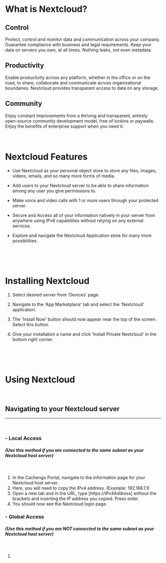 # What is Nextcloud?
## Control
Protect, control and monitor data and communication across your company. Guarantee compliance with business and legal requirements. Keep your data on servers you own, at all times. Nothing leaks, not even metadata.

## Productivity
Enable productivity across any platform, whether in the office or on the road, to share, collaborate and communicate across organizational boundaries. Nextcloud provides transparent access to data on any storage.

## Community
Enjoy constant improvements from a thriving and transparent, entirely open-source community development model, free of lockins or paywalls. Enjoy the benefits of enterprise support when you need it.
<br />
<br />
<br />

# Nextcloud Features
- Use Nextcloud as your personal object store to store any files, images, videos, emails, and so many more forms of media.

- Add users to your Nextcloud server to be able to share information among any user you give permissions to.

- Make voice and video calls with 1 or more users through your protected server.

- Secure and Access all of your information natively in your server from anywhere using IPv6 capabilities without relying on any external services.

- Explore and navigate the Nextcloud Application store for many more possibilities.
<br />
<br />
<br />

# Installing Nextcloud 
1. Select desired server from 'Devices' page.

2. Navigate to the 'App Marketplace' tab and select the 'Nextcloud' application.

3. The 'Install Now' button should now appear near the top of the screen. Select this button.

4. Give your installation a name and click 'Install Private Nextcloud' in the bottom right corner.
<br />
<br />
<br />


# Using Nextcloud 

<br />

## Navigating to your Nextcloud server
--------------------------------------
<br />

### - Local Access
##### (Use this method if you are connected to the same subnet as your Nextcloud host server)
<br />

1. In the Cachengo Portal, navigate to the information page for your Nextcloud host server.
2. Here, you will need to copy the IPv4 address. (Example: 192.168.1.1)
3. Open a new tab and in the URL, type [https://IPv4Address] without the brackets and inserting the IP address you copied. Press enter.
4. You should now see the Nextcloud login page.

### - Global Access
##### (Use this method if you are NOT connected to the same subnet as your Nextcloud host server)
<br />

1. 